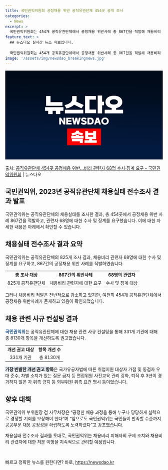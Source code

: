 ```yaml
---
title: 국민권익위원회 공정채용 위반 공직유관단체 454곳 공개 조사
categories:
  - News
excerpt: >
  국민권익위원회는 454개 공직유관단체에서 공정채용 위반사례 총 867건을 적발해 채용비리 관련자 68명을 수…
feature_text: >
  ## 뉴스다오 실시간 뉴스 속보입니다.

  국민권익위원회는 454개 공직유관단체에서 공정채용 위반사례 총 867건을 적발해 채용비리 관련자 68명을 수…
image: '/assets/img/newsdao_breakingnews.jpg'
---
```


![뉴스다오 속보](/assets/img/newsdao_breakingnews.jpg)

<p>출처: <a href="https://newsdao.kr/2746" rel="dofollow">공직유관단체 454곳 공정채용 위반…비리 관련자 68명 수사·징계 요구 - 국민권익위원회</a> | 뉴스다오</p>

<h2>국민권익위, 2023년 공직유관단체 채용실태 전수조사 결과 발표</h2>
<p data-ke-size="size16">국민권익위는 공직유관단체의 채용실태를 조사한 결과, 총 454곳에서 공정채용 위반 사례 867건을 적발하고, 관련자 68명에 대한 수사 및 징계를 요구했습니다. 이에 대한 자세한 내용은 아래에서 확인할 수 있습니다.</p>

<h2 data-ke-size="size26">채용실태 전수조사 결과 요약</h2>
<p>국민권익위는 공직유관단체의 825개 조사 결과, 채용비리 관련자 68명에 대한 수사 및 징계를 요구하고, 867건의 공정채용 위반 사례를 적발하였습니다.</p>
<table>
	<tr>
		<td style="text-align: center; height: 17px;"><b>총 조사 대상</b></td>
		<td style="text-align: center; height: 17px;"><b>867건의 위반사례</b></td>
		<td style="text-align: center; height: 17px;"><b>68명의 관련자</b></td>
	</tr>
	<tr>
		<td style="text-align: center; height: 17px;">825개 공직유관단체</td>
		<td style="text-align: center; height: 17px;">채용비리 관련자에 대한 요구</td>
		<td style="text-align: center; height: 17px;">수사 및 징계 대상</td>
	</tr>
</table>
<p>그러나 채용비리 적발은 전반적으로 감소하고 있지만, 여전히 454개 공직유관단체에서 공정채용 위반사례가 존재하고 있음이 확인되었습니다.</p>

<h2 data-ke-size="size26">채용 관련 사규 컨설팅 결과</h2>
<p><b><span style="color: #1a5490;">국민권익위</span></b>는 공직유관단체에 대한 채용 관련 사규 컨설팅을 통해 331개 기관에 대해 총 8130개 항목을 개선하도록 권고했습니다.</p>
<table>
	<tr>
		<td style="text-align: center; height: 17px;"><b>개선 권고 대상</b></td>
		<td style="text-align: center; height: 17px;"><b>항목 개선 수</b></td>
	</tr>
	<tr>
		<td style="text-align: center; height: 17px;">331개 기관</td>
		<td style="text-align: center; height: 17px;">총 8130개</td>
	</tr>
</table>
<p><b><span style="background-color: #21538527;">가장 빈발한 개선 권고 항목</span></b>은 국가유공자법에 따른 취업지원 대상자 가점 및 동점자 우대 준수, 차별 소지가 있는 질문 금지 등 면접위원 사전교육 관리 강화, 퇴직 후 3년이 경과하지 않은 자 위촉 금지 등 외부위원 위촉 요건 명시 등이었습니다.</p>

<h2 data-ke-size="size26">향후 대책</h2>
<p>국민권익위 부위원장 겸 사무처장은 “공정한 채용 과정을 통해 누구나 당당하게 실력으로 경쟁할 기회를 보장해야 한다”며 “앞으로도 국민권익위는 국민들이 만족할 수준까지 공공부문 채용 공정성을 확립하도록 노력하겠다”고 강조했습니다.</p>
<p>채용실태 전수조사 결과를 토대로, 국민권익위는 채용비리 피해자의 구제 조치와 채용비리 관련자에 대한 처분 이행을 지속적으로 관리할 예정입니다.</p>

<p data-ke-size="size16">&nbsp;</p> 

빠르고 정확한 뉴스를 원한다면? 바로, <a href="https://newsdao.kr" rel="dofollow">https://newsdao.kr</a>


    
